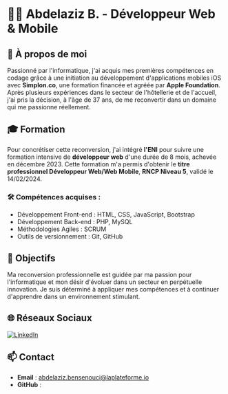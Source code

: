 # 🧑‍💻 Abdelaziz B. - Développeur Web & Mobile

## 👋 À propos de moi
Passionné par l'informatique, j'ai acquis mes premières compétences en codage grâce à une initiation au développement d'applications mobiles iOS avec **Simplon.co**, une formation financée et agréée par **Apple Foundation**. Après plusieurs expériences dans le secteur de l'hôtellerie et de l'accueil, j'ai pris la décision, à l'âge de 37 ans, de me reconvertir dans un domaine qui me passionne réellement.

## 🎓 Formation
Pour concrétiser cette reconversion, j'ai intégré **l'ENI** pour suivre une formation intensive de **développeur web** d'une durée de 8 mois, achevée en décembre 2023. Cette formation m'a permis d'obtenir le **titre professionnel Développeur Web/Web Mobile**, **RNCP Niveau 5**, validé le 14/02/2024.

### 🛠️ Compétences acquises :
- Développement Front-end : HTML, CSS, JavaScript, Bootstrap
- Développement Back-end : PHP, MySQL
- Méthodologies Agiles : SCRUM
- Outils de versionnement : Git, GitHub

## 🎯 Objectifs
Ma reconversion professionnelle est guidée par ma passion pour l'informatique et mon désir d'évoluer dans un secteur en perpétuelle innovation. Je suis déterminé à appliquer mes compétences et à continuer d'apprendre dans un environnement stimulant.

## 🌐 Réseaux Sociaux
<a href="https://www.linkedin.com/in/abdelaziz-b-35394a274/" target="_blank">
  <img src="https://img.shields.io/badge/-LinkedIn-blue?style=for-the-badge&logo=linkedin&logoColor=white" alt="LinkedIn">
</a>

## 📫 Contact
- **Email** : abdelaziz.bensenouci@laplateforme.io
- **GitHub** : <a href="[https://www.linkedin.com/in/abdelaziz-b-35394a274/](https://github.com/abdben13)" target="_blank"></a>
